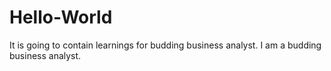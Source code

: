 # Hello-World
It is going to contain learnings for budding business analyst.
I am a budding business analyst.
